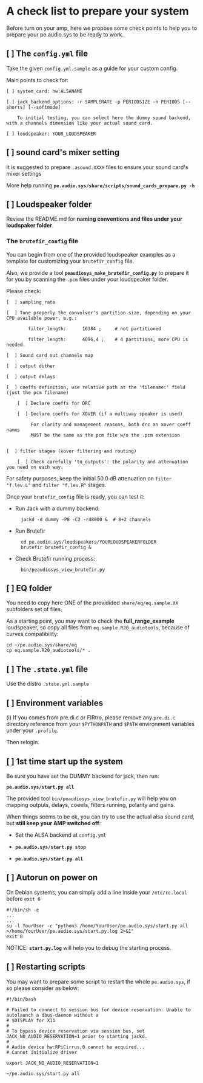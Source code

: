 # A check list to prepare your system 

Before turn on your amp, here we propose some check points to help you to prepare your pe.audio.sys to be ready to work.


## [  ] The `config.yml` file

Take the given `config.yml.sample` as a guide for your custom config.

Main points to check for:

    [ ] system_card: hw:ALSANAME
    
    [ ] jack_backend_options: -r SAMPLERATE -p PERIODSIZE -n PERIODS [--shorts] [--softmode]

        To initial testing, you can select here the dummy sound backend, with a channels dimension like your actual sound card.

    [ ] loudspeaker: YOUR_LOUDSPEAKER


## [  ] sound card's mixer setting

It is suggested to prepare `.asound.XXXX` files to ensure your sound card's mixer settings

More help running **`pe.audio.sys/share/scripts/sound_cards_prepare.py -h`**


## [  ] Loudspeaker folder

Review the README.md for **naming conventions and files under your loudspaker folder**.

### The `brutefir_config` file

You can begin from one of the provided loudspeaker examples as a template for customizing your `brutefir_config` file.

Also, we provide a tool **`peaudiosys_make_brutefir_config.py`** to prepare it for you by scanning the `.pcm` files under your loudspeaker folder. 

Please check:

    [  ] sampling_rate
    
    [  ] Tune properly the convolver's partition size, depending on your CPU available power, e.g.:
    
            filter_length:      16384 ;     # not partitioned
                    
            filter_length:      4096,4 ;    # 4 partitions, more CPU is needed.

    [  ] Sound card out channels map
    
    [  ] output dither
    
    [  ] output delays
    
    [  ] coeffs definition, use relative path at the 'filename:' field (just the pcm filename)

        [  ] Declare coeffs for DRC

        [  ] Declare coeffs for XOVER (if a multiway speaker is used)

             For clarity and management reasons, both drc an xover coeff names
             MUST be the same as the pcm file w/o the .pcm extension


    [  ] filter stages (xover filtering and routing)
    
        [  ] Check carefully 'to_outputs': the polarity and attenuation you need on each way.


For safety purposes, keep the initial 50.0 dB attenuation on `filter "f.lev.L"` and `filter "f.lev.R"` stages.

Once your `brutefir_config` file is ready, you can test it:


- Run Jack with a dummy backend:

        jackd -d dummy -P8 -C2 -r48000 &  # 8+2 channels

- Run Brutefir
    
        cd pe.audio.sys/loudspeakers/YOURLOUDSPEAKERFOLDER
        brutefir brutefir_config &

- Check Brutefir running process:

        bin/peaudiosys_view_brutefir.py



## [  ] EQ folder

You need to copy here ONE of the providided `share/eq/eq.sample.XX` subfolders set of files.

As a starting point, you may want to check the **full_range_example** loudspeaker, so copy all files from  `eq.sample.R20_audiotools`, because of curves compatibility:

    cd ~/pe.audio.sys/share/eq
    cp eq.sample.R20_audiotools/* . 


## [  ] The `.state.yml` file

Use the distro `.state.yml.sample`
     

## [  ] Environment variables

(i) If you comes from pre.di.c or FIRtro, please remove any `pre.di.c` directory reference from your `$PYTHONPATH` and `$PATH` environment variables under your `.profile`.

Then relogin.


## [ ] 1st time start up the system

Be sure you have set the DUMMY backend for jack, then run:

  **`pe.audio.sys/start.py all`**

The provided tool `bin/peaudiosys_view_brutefir.py` will help you on mapping outputs, delays, coeefs, filters running, polarity and gains.

When things seems to be ok, you can try to use the actual alsa sound card, but **still keep your AMP switched off**:

- Set the ALSA backend at `config.yml`

- **`pe.audio.sys/start.py stop`**

- **`pe.audio.sys/start.py all`**

## [ ] Autorun on power on

On Debian systems, you can simply add a line inside your `/etc/rc.local` before `exit 0`

    #!/bin/sh -e
    ...
    ...
    su -l YourUser -c "python3 /home/YourUser/pe.audio.sys/start.py all >/home/YourUser/pe.audio.sys/start.py.log 2>&1"
    exit 0

NOTICE: **`start.py.log`** will help you to debug the starting process.

## [ ] Restarting scripts

You may want to prepare some script to restart the whole `pe.audio.sys`, if so please consider as below:

    #!/bin/bash

    # Failed to connect to session bus for device reservation: Unable to autolaunch a dbus-daemon without a
    # $DISPLAY for X11
    #
    # To bypass device reservation via session bus, set JACK_NO_AUDIO_RESERVATION=1 prior to starting jackd.
    #
    # Audio device hw:RPiCirrus,0 cannot be acquired...
    # Cannot initialize driver

    export JACK_NO_AUDIO_RESERVATION=1

    ~/pe.audio.sys/start.py all






